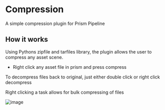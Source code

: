 # Compression
A simple compression plugin for Prism Pipeline

## How it works
Using Pythons zipfile and tarfiles library, the plugin allows the user to compress any asset scene.
- Right click any asset file in prism and press compress

To decompress files back to original, just either double click or right click decompress

Right clicking a task allows for bulk compressing of files

![image](https://github.com/michal212345/Compression/assets/20019071/fd362e15-1cff-4af3-be09-59dcd35b5b70)

